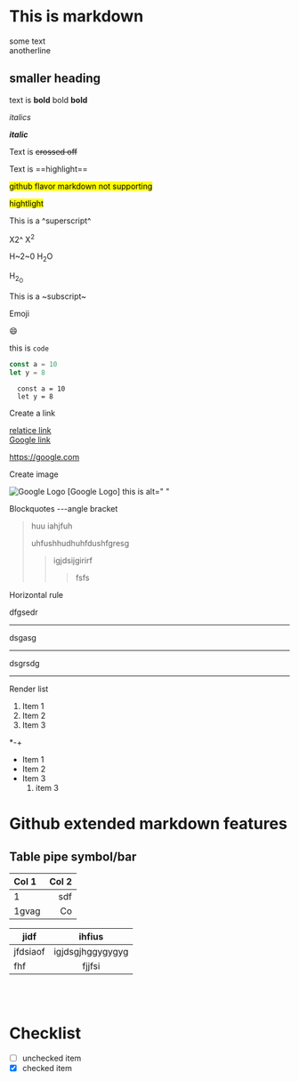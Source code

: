 # This is markdown

some text  
anotherline

## smaller heading

text is **bold** bold **bold**

_italics_

**_italic_**

Text is ~~crossed off~~

Text is ==highlight==

<mark>github flavor markdown not supporting

<mark>hightlight</mark>

This is a ^superscript^

X2^ X<sup>2</sup>

H~2~0 H<sub>2</sub>O

H<sub>2<sub>O

This is a ~subscript~

Emoji

:smile:

this is `code`

```js
const a = 10
let y = 8
```

      const a = 10
      let y = 8

Create a link

[relatice link](/page)  
[Google link](https://google.com)

<https://google.com>

Create image

![Google Logo](/articleassets/Goofle-Normal.png) [Google Logo] this is alt=" "

Blockquotes ---angle bracket

> huu iahjfuh
>
> uhfushhudhuhfdushfgresg
>
> > igjdsijgirirf
> >
> > > fsfs

Horizontal rule

dfgsedr

---

dsgasg

---

dsgrsdg

---

Render list

1. Item 1
1. Item 2
1. Item 3

\*-+

- Item 1
- Item 2
- Item 3
  1. item 3

# Github extended markdown features

## Table pipe symbol/bar

| Col 1 | Col 2 |
| :---- | ----: |
| 1     |   sdf |
| 1gvag |    Co |

| jidf     |      ihfius      |
| -------- | :--------------: |
| jfdsiaof | igjdsgjhggygygyg |
| fhf      |      fjjfsi      |

<br><br>

# Checklist

- [ ] unchecked item
- [x] checked item
